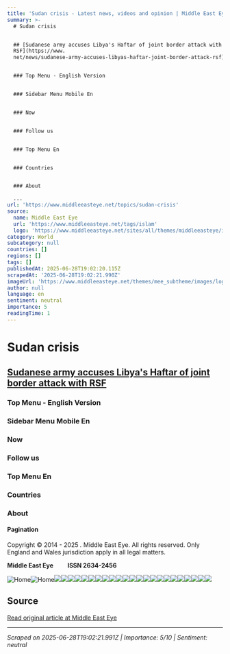 ```yaml
---
title: 'Sudan crisis - Latest news, videos and opinion | Middle East Eye'
summary: >-
  # Sudan crisis


  ## [Sudanese army accuses Libya's Haftar of joint border attack with
  RSF](https://www.
  net/news/sudanese-army-accuses-libyas-haftar-joint-border-attack-rsf)


  ### Top Menu - English Version


  ### Sidebar Menu Mobile En


  ### Now


  ### Follow us


  ### Top Menu En


  ### Countries


  ### About

  ...
url: 'https://www.middleeasteye.net/topics/sudan-crisis'
source:
  name: Middle East Eye
  url: 'https://www.middleeasteye.net/tags/islam'
  logo: 'https://www.middleeasteye.net/sites/all/themes/middleeasteye/images/logo.png'
category: World
subcategory: null
countries: []
regions: []
tags: []
publishedAt: 2025-06-28T19:02:20.115Z
scrapedAt: '2025-06-28T19:02:21.990Z'
imageUrl: 'https://www.middleeasteye.net/themes/mee_subtheme/images/logo-mobile-en.svg'
author: null
language: en
sentiment: neutral
importance: 5
readingTime: 1
---
```

# Sudan crisis

## [Sudanese army accuses Libya's Haftar of joint border attack with RSF](https://www.middleeasteye.net/news/sudanese-army-accuses-libyas-haftar-joint-border-attack-rsf)

### Top Menu - English Version

### Sidebar Menu Mobile En

### Now

### Follow us

### Top Menu En

### Countries

### About

#### Pagination

Copyright © 2014 - 2025 _._ Middle East Eye. All rights reserved. Only England and Wales jurisdiction apply in all legal matters.

**Middle East Eye          ISSN 2634-2456**

![Home](https://www.middleeasteye.net/themes/mee_subtheme/images/logo-mobile-en.svg)![Home](https://www.middleeasteye.net/themes/mee_subtheme/images/logo-mobile-en.svg)![](https://www.middleeasteye.net/sites/default/files/styles/splash/public/images-story/HAFTAR_LIYA_AFP.jpg.webp?itok=kjIvBYv1)![](https://www.middleeasteye.net/sites/default/files/styles/landing_tile/public/images-story/sudan-al-salha-iptisam-mohammed-saw-cemetary-expand-war-rsf-daniel-hilton-mee.jpg.webp?itok=Zk4KhQIp)![](https://www.middleeasteye.net/sites/default/files/styles/landing_tile/public/images-story/sudan-gum-arabic-may-2025-daniel-hilton-mee.jpg.webp?itok=dn6omfsU)![](https://www.middleeasteye.net/sites/default/files/styles/landing_tile/public/images-story/sudan-burhan-29-april-2025-afp.jpg.webp?itok=3AQAp_PH)![](https://www.middleeasteye.net/sites/default/files/styles/landing_tile/public/images-story/port%20sudan%20satelite.jpg.webp?itok=diPe92q3)![](https://www.middleeasteye.net/sites/default/files/styles/landing_tile/public/images-story/PORT_SUDAN_AFP.jpg.webp?itok=_yjDxaKN)![](https://www.middleeasteye.net/sites/default/files/styles/landing_tile/public/images-story/Port%20Sudan%20strikes%20Reuters.jpg.webp?itok=Hd5by0v5)![](https://www.middleeasteye.net/sites/default/files/styles/landing_tile/public/images-story/uae-delegation-icj-sudan-uae-hague-5-may-2025-afp.jpg.webp?itok=QhxsneNY)![](https://www.middleeasteye.net/sites/default/files/styles/landing_tile/public/images-story/sudan-khartoum-aftermath-afp.jpg.webp?itok=sInZ5tZw)![](https://www.middleeasteye.net/sites/default/files/styles/landing_tile/public/images-story/sudan%20london%20protest%20uae%20reuters.jpg.webp?itok=DAKlKjcD)![](https://www.middleeasteye.net/sites/default/files/styles/landing_tile/public/images-story/000_42DW8JW.jpg.webp?itok=rt8Mfyx5)![](https://www.middleeasteye.net/sites/default/files/styles/landing_tile/public/images-story/RSF_SUDAN_PIC_AFP.jpg.webp?itok=pF-Hphdn)![](https://www.middleeasteye.net/sites/default/files/styles/landing_tile/public/images-story/sudan%20conference%20london%20lammy%20reuters.jpg.webp?itok=pK-YgZNi)![](https://www.middleeasteye.net/sites/default/files/styles/landing_tile/public/images-story/sudan-child-gedaref-june-2024-ebrahim-hamid-afp.jpg.webp?itok=d5OUO9XT)![](https://www.middleeasteye.net/sites/default/files/styles/landing_tile/public/images-story/sudan%20zamzam%20darfur%20afp.jpg.webp?itok=-FgYUMLa)![](https://www.middleeasteye.net/sites/default/files/styles/landing_tile/public/images-story/sudan%20foreign%20minister%20Ali%20Yousuf%20al-Sharif%20feb%2012%202025%20afp.jpg.webp?itok=q6w767EG)![](https://www.middleeasteye.net/sites/default/files/styles/landing_tile/public/images-story/SUDAN_DISPLACED_AFP.jpg.webp?itok=bk6YVSLn)![](https://www.middleeasteye.net/sites/default/files/styles/landing_tile/public/images-story/GUM_ARABIC_AFP.jpg.webp?itok=LDGyTHmw)![](https://www.middleeasteye.net/sites/default/files/styles/landing_tile/public/images-story/icj-judges-sudan-hearing-10-april-2025-afp.jpg.webp?itok=pPd4vpCQ)![](https://www.middleeasteye.net/sites/default/files/styles/landing_tile/public/images-story/sudan-darfur-displaced-women-afp.jpg.webp?itok=lQcS-4rG)![](https://www.middleeasteye.net/sites/default/files/styles/landing_tile/public/images-story/Rigathi-Gachagua-william-ruto-kenya-2022-afp.jpg.webp?itok=Pbk7sEl5)![](https://www.middleeasteye.net/sites/default/files/styles/landing_tile/public/images-story/sudan-uae-case-the-hague-10-april-2025-afp.jpg.webp?itok=R5kPNzly)![](https://www.middleeasteye.net/sites/default/files/styles/landing_tile/public/video_thumbnails/8n3R1lvClcA.jpg.webp?itok=_5R9IVmu)


## Source

[Read original article at Middle East Eye](https://www.middleeasteye.net/topics/sudan-crisis)

---

*Scraped on 2025-06-28T19:02:21.991Z | Importance: 5/10 | Sentiment: neutral*